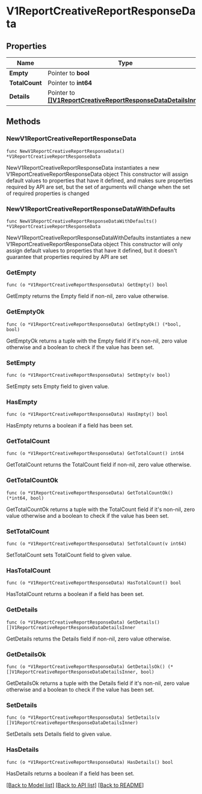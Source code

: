 # V1ReportCreativeReportResponseData

## Properties

Name | Type | Description | Notes
------------ | ------------- | ------------- | -------------
**Empty** | Pointer to **bool** |  | [optional] 
**TotalCount** | Pointer to **int64** |  | [optional] 
**Details** | Pointer to [**[]V1ReportCreativeReportResponseDataDetailsInner**](V1ReportCreativeReportResponseDataDetailsInner.md) |  | [optional] 

## Methods

### NewV1ReportCreativeReportResponseData

`func NewV1ReportCreativeReportResponseData() *V1ReportCreativeReportResponseData`

NewV1ReportCreativeReportResponseData instantiates a new V1ReportCreativeReportResponseData object
This constructor will assign default values to properties that have it defined,
and makes sure properties required by API are set, but the set of arguments
will change when the set of required properties is changed

### NewV1ReportCreativeReportResponseDataWithDefaults

`func NewV1ReportCreativeReportResponseDataWithDefaults() *V1ReportCreativeReportResponseData`

NewV1ReportCreativeReportResponseDataWithDefaults instantiates a new V1ReportCreativeReportResponseData object
This constructor will only assign default values to properties that have it defined,
but it doesn't guarantee that properties required by API are set

### GetEmpty

`func (o *V1ReportCreativeReportResponseData) GetEmpty() bool`

GetEmpty returns the Empty field if non-nil, zero value otherwise.

### GetEmptyOk

`func (o *V1ReportCreativeReportResponseData) GetEmptyOk() (*bool, bool)`

GetEmptyOk returns a tuple with the Empty field if it's non-nil, zero value otherwise
and a boolean to check if the value has been set.

### SetEmpty

`func (o *V1ReportCreativeReportResponseData) SetEmpty(v bool)`

SetEmpty sets Empty field to given value.

### HasEmpty

`func (o *V1ReportCreativeReportResponseData) HasEmpty() bool`

HasEmpty returns a boolean if a field has been set.

### GetTotalCount

`func (o *V1ReportCreativeReportResponseData) GetTotalCount() int64`

GetTotalCount returns the TotalCount field if non-nil, zero value otherwise.

### GetTotalCountOk

`func (o *V1ReportCreativeReportResponseData) GetTotalCountOk() (*int64, bool)`

GetTotalCountOk returns a tuple with the TotalCount field if it's non-nil, zero value otherwise
and a boolean to check if the value has been set.

### SetTotalCount

`func (o *V1ReportCreativeReportResponseData) SetTotalCount(v int64)`

SetTotalCount sets TotalCount field to given value.

### HasTotalCount

`func (o *V1ReportCreativeReportResponseData) HasTotalCount() bool`

HasTotalCount returns a boolean if a field has been set.

### GetDetails

`func (o *V1ReportCreativeReportResponseData) GetDetails() []V1ReportCreativeReportResponseDataDetailsInner`

GetDetails returns the Details field if non-nil, zero value otherwise.

### GetDetailsOk

`func (o *V1ReportCreativeReportResponseData) GetDetailsOk() (*[]V1ReportCreativeReportResponseDataDetailsInner, bool)`

GetDetailsOk returns a tuple with the Details field if it's non-nil, zero value otherwise
and a boolean to check if the value has been set.

### SetDetails

`func (o *V1ReportCreativeReportResponseData) SetDetails(v []V1ReportCreativeReportResponseDataDetailsInner)`

SetDetails sets Details field to given value.

### HasDetails

`func (o *V1ReportCreativeReportResponseData) HasDetails() bool`

HasDetails returns a boolean if a field has been set.


[[Back to Model list]](../README.md#documentation-for-models) [[Back to API list]](../README.md#documentation-for-api-endpoints) [[Back to README]](../README.md)


